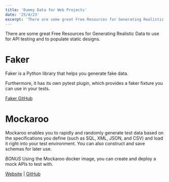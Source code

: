 ```yaml
---
title: 'Dummy Data for Web Projects'
date: '25/4/23'
excerpt: 'There are some great Free Resources for Generating Realistic Data to use for testing.'
---
```


There are some great Free Resources for Generating Realistic Data to use for API testing and to populate static designs. 

# Faker
Faker is a Python library that helps you generate fake data. 

Furthermore, it has its own pytest plugin, which provides a faker fixture you can use in your tests.

[Faker GitHub](https://github.com/joke2k/faker)


# Mockaroo

Mockaroo enables you to rapidly and randomly generate test data based on the specifications you define (such as SQL, XML, JSON, and CSV) and load it right into your test environment.
You can also construct and save schemas for later use.

*BONUS* Using the Mockaroo docker image, you can create and deploy a mock APIs to test with.

[Website](http://www.mockaroo.com/) | [GitHub](https://github.com/mockaroo/)


